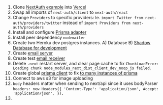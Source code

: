 1. Clone [NextAuth example](https://github.com/nextauthjs/next-auth-example) into [Vercel](https://vercel.com/yserkez/linksonlinks)
2. Swap all imports of `next-auth/client` to `next-auth/react`
3. Change `Providers` to specific providers: Ie. `import Twitter from next-auth/providers/twitter` instead of `import Providers from next-auth/providers`
4. Install and configure [Prisma adapter](https://next-auth.js.org/adapters/prisma)
5. Install peer dependency `nodemailer`
6. Create two Heroku dev postgres instances. A) Database B) [Shadow Database for development](https://data.heroku.com/datastores/97531c0c-4817-498d-98bc-c347e31fcf4b#)
7. Create [email server](https://app.mailgun.com/app/sending/domains/sandbox7ddbe9e51d7348fcbc0ed0a22c3c1a1a.mailgun.org)
8. Create test [email receiver](https://testmail.app/console#quickstart)
9. Delete `.next` restart server, and clear page cache to fix `ChunkLoadError: Loading chunk node_modules_next_dist_client_dev_noop_js failed.`
10. Create global [prisma client](/db-client.js) to fix [to many instances of prisma](https://www.prisma.io/docs/support/help-articles/nextjs-prisma-client-dev-practices)
11. Connect to aws s3 for image uploading [](https://github.com/leerob/nextjs-aws-s3)
12. `body` headers matter when sending to next/api since it uses bodyParser ```headers: new Headers({
    'Content-Type': 'application/json',
    Accept: 'application/json',
    }),```
13. 
